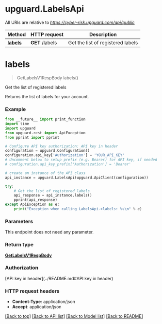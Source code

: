 # upguard.LabelsApi

All URIs are relative to *https://cyber-risk.upguard.com/api/public*

Method | HTTP request | Description
------------- | ------------- | -------------
[**labels**](LabelsApi.md#labels) | **GET** /labels | Get the list of registered labels


# **labels**
> GetLabelsV1RespBody labels()

Get the list of registered labels

Returns the list of labels for your account.

### Example
```python
from __future__ import print_function
import time
import upguard
from upguard.rest import ApiException
from pprint import pprint

# Configure API key authorization: API key in header
configuration = upguard.Configuration()
configuration.api_key['Authorization'] = 'YOUR_API_KEY'
# Uncomment below to setup prefix (e.g. Bearer) for API key, if needed
# configuration.api_key_prefix['Authorization'] = 'Bearer'

# create an instance of the API class
api_instance = upguard.LabelsApi(upguard.ApiClient(configuration))

try:
    # Get the list of registered labels
    api_response = api_instance.labels()
    pprint(api_response)
except ApiException as e:
    print("Exception when calling LabelsApi->labels: %s\n" % e)
```

### Parameters
This endpoint does not need any parameter.

### Return type

[**GetLabelsV1RespBody**](GetLabelsV1RespBody.md)

### Authorization

[API key in header](../README.md#API key in header)

### HTTP request headers

 - **Content-Type**: application/json
 - **Accept**: application/json

[[Back to top]](#) [[Back to API list]](../README.md#documentation-for-api-endpoints) [[Back to Model list]](../README.md#documentation-for-models) [[Back to README]](../README.md)

